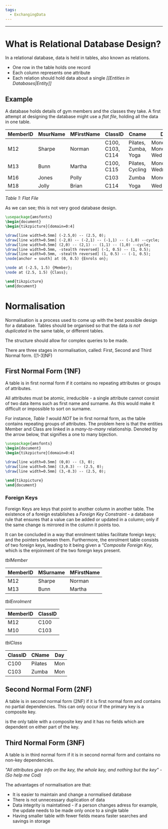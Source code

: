 ```yaml
---
tags:
  - ExchangingData
---
```

---

# What is Relational Database Design?

In a relational database, data is held in tables, also known as relations. 
- One row in the table holds one record
-  Each column represents one attribute
- Each relation should hold data about a single *[[Entities in Databases|Entity]]*

## Example 
A database holds details of gym members and the classes they take.
A first attempt at designing the database might use a *flat file*, holding all the data in one table. 

| MemberID | MsurName | MFirstName | ClassID          | Cname                | Day                 |
| -------- | -------- | ---------- | ---------------- | -------------------- | ------------------- |
| M12      | Sharpe   | Norman     | C100, C103, C114 | Pilates, Zumba, Yoga | Monday, Monday, Wed |
| M13      | Bunn     | Martha     | C100, C115       | Pilates, Cycling     | Monday, Wednesday   |
| M16      | Jones    | Polly      | C103             | Zumba                | Monday              |
| M18      | Jolly    | Brian      | C114             | Yoga                 | Wed                 |

*Table 1: Flat File*

As we can see; this is not very good database design. 

```tikz
\usepackage{amsfonts}
\begin{document}
\begin{tikzpicture}[domain=0:4]

\draw[line width=0.5mm] (-2.5,0) -- (2.5, 0);
\draw[line width=0.5mm] (-2,0) -- (-2,1) -- (-1,1) -- (-1,0) --cycle;
\draw[line width=0.5mm] (2,0) -- (2,1) -- (1,1) -- (1,0) --cycle;
\draw[line width=0.5mm, -stealth reversed] (-1, 0.5) -- (1, 0.5);
\draw[line width=0.5mm, -stealth reversed] (1, 0.5) -- (-1, 0.5);
\node[anchor = south] at (0, 0.5) {Enrols on};

\node at (-2.5, 1.5) {Member};
\node at (2.5, 1.5) {Class};

\end{tikzpicture}
\end{document}
```

# Normalisation

Normalisation is a process used to come up with the best possible design for a database. Tables should be organised so that the data *is not duplicated* in the same table, or different tables. 

The structure should allow for complex queries to be made. 

There are three stages in normalisation, called: First, Second and Third Normal form. (\[1-3]NF)

## First Normal Form (1NF)

A table is in first normal form if it contains no repeating attributes or groups of attributes. 

All attributes must be atomic, irreducible - a single attribute cannot consist of two data items such as first name and surname. As this would make it difficult or impossible to sort on surname. 

For instance, *Table 1* would *NOT* be in first normal form, as the table contains repeating groups of attributes. The problem here is that the entities Member and Class are linked in a *many-to-many* relationship. Denoted by the arrow below, that signifies a one to many bijection. 

```tikz
\usepackage{amsfonts}
\begin{document}
\begin{tikzpicture}[domain=0:4]

\draw[line width=0.5mm] (0,0) -- (3, 0);
\draw[line width=0.5mm] (3,0.3) -- (2.5, 0);
\draw[line width=0.5mm] (3,-0.3) -- (2.5, 0);

\end{tikzpicture}
\end{document}
```

### Foreign Keys
Foreign Keys are keys that point to another column in another table. The existence of a foreign establishes a *Foreign Key Constraint* - a database rule that ensures that a value can be added or updated in a column; only if the same change is mirrored in the column it points too.

It can be concluded in a way that enrolment tables facilitate foreign keys; and the pointers between them.  Furthermore, the enrolment table consists of two foreign keys, leading to it being given a *"Composite Foreign Key*, which is the enjoinment of the two foreign keys present. 

*tblMember*

| MemberID | MSurname | MFirstName |
| -------- | -------- | ---------- |
| M12      | Sharpe   | Norman     |
| M13      | Bunn     | Martha     |

*tblEnrolment*

| MemberID | ClassID |
| -------- | ------- |
| M12      | C100    |
| M10      | C103    |

*tblClass*

| ClassID | CName   | Day |
| ------- | ------- | --- |
| C100    | Pilates | Mon |
| C103    | Zumba   | Mon |


## Second Normal Form (2NF)
A table is in second normal form (2NF) if it is first normal form and contains no partial dependencies. This can only occur if the primary key is a composite key. 
  
  is the only table with a composite key and it has no fields which are dependent on either part of the key. 

## Third Normal Form (3NF)
A table is in third normal form if it is in second normal form and contains no non-key dependencies. 

*"All attributes give info on the key, the whole key, and nothing but the key"* - *(So help me Cod)*

The advantages of normalisation are that:
 - It is easier to maintain and change a normalised database
 - There is not unnecessary duplication of data 
 - Data integrity is maintatined - if a person changes adress for example, the update needs to be made only once to a single table
 - Having smaller table with fewer fields means faster searches and savings in storage 